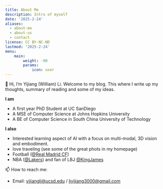 ```yaml
---
title: About Me
description: Intro of myself
date: '2025-2-24'
aliases:
  - about-me
  - about-us
  - contact
license: CC BY-NC-ND
lastmod: '2025-2-24'
menu:
    main: 
        weight: -90
        params:
            icon: user
---
```

👋 Hi, I’m Yijiang (William) Li. Welcome to my blog. This where I write up my thoughts, summary of reading and some of my ideas. 


**I am**
- A first year PhD Student at UC SanDiego
- A MSE of Computer Science at Johns Hopkins University
- A BE of Computer Science in South China University of Technology

**I also**
- Interested learning aspect of AI with a focus on multi-modal, 3D vision and embodiment.
- love traveling (see some of the great phots in my homepage)
- Football ([@Real Madrid CF](https://www.realmadrid.com/en-US))
- NBA ([@Lakers](https://x.com/Lakers)) and fan of LBJ [@KingJames](https://x.com/kingjames)


📫 How to reach me:
- Email: yijiangli@ucsd.edu / liyijiang3000@gmail.com